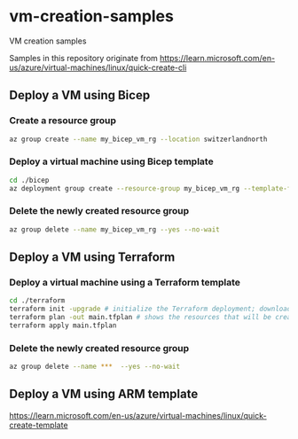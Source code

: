 # vm-creation-samples
VM creation samples

Samples in this repository originate from https://learn.microsoft.com/en-us/azure/virtual-machines/linux/quick-create-cli

## Deploy a VM using Bicep

### Create a resource group
```bash 
az group create --name my_bicep_vm_rg --location switzerlandnorth
```

### Deploy a virtual machine using Bicep template
```bash
cd ./bicep
az deployment group create --resource-group my_bicep_vm_rg --template-file ./main.bicep --param ./main.bicepparam
```

### Delete the newly created resource group
```bash
az group delete --name my_bicep_vm_rg --yes --no-wait
```

## Deploy a VM using Terraform

### Deploy a virtual machine using a Terraform template
```bash
cd ./terraform
terraform init -upgrade # initialize the Terraform deployment; downloads the Azure provider required to manage your Azure resources
terraform plan -out main.tfplan # shows the resources that will be created
terraform apply main.tfplan
```

### Delete the newly created resource group
```bash
az group delete --name ***  --yes --no-wait
``` 

## Deploy a VM using ARM template
https://learn.microsoft.com/en-us/azure/virtual-machines/linux/quick-create-template
